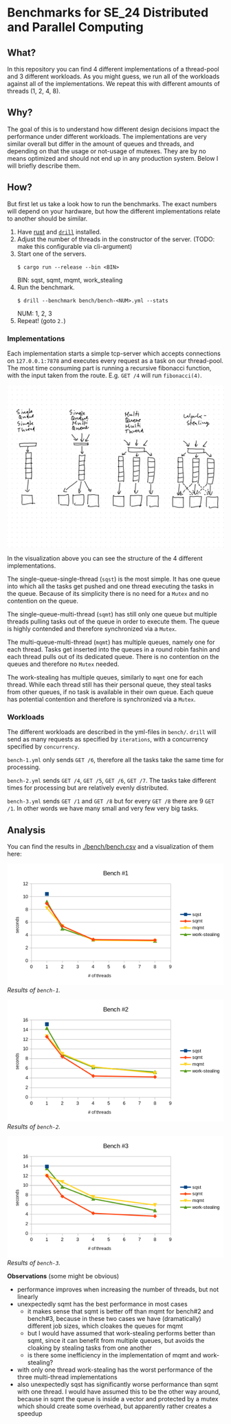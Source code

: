 # Benchmarks for SE_24 Distributed and Parallel Computing

## What?

In this repository you can find 4 different implementations of a thread-pool and 3 different workloads. As you might guess, we run all of the workloads against all of the implementations. We repeat this with different amounts of threads (1, 2, 4, 8).

## Why?

The goal of this is to understand how different design decisions impact the performance under different workloads. The implementations are very similar overall but differ in the amount of queues and threads, and depending on that the usage or not-usage of mutexes. They are by no means optimized and should not end up in any production system. Below I will briefly describe them.

## How?

But first let us take a look how to run the benchmarks. The exact numbers will depend on your hardware, but how the different implementations relate to another should be similar.

1. Have [rust](https://www.rust-lang.org/tools/install) and [`drill`](https://github.com/fcsonline/drill#install) installed.
2. Adjust the number of threads in the constructor of the server. (TODO: make this configurable via cli-argument)
3. Start one of the servers.
    ```console
    $ cargo run --release --bin <BIN>
    ```
    BIN: sqst, sqmt, mqmt, work_stealing
4. Run the benchmark.
    ```console
    $ drill --benchmark bench/bench-<NUM>.yml --stats
    ```
    NUM: 1, 2, 3
5. Repeat! (goto `2.`)

### Implementations

Each implementation starts a simple tcp-server which accepts connections on `127.0.0.1:7878` and executes every request as a task on our thread-pool. The most time consuming part is running a recursive fibonacci function, with the input taken from the route. E.g. `GET /4` will run `fibonacci(4)`.

![visualization of the 4 different implementations](./implementations.png)

In the visualization above you can see the structure of the 4 different implementations.

The single-queue-single-thread (`sqst`) is the most simple. It has one queue into which all the tasks get pushed and one thread executing the tasks in the queue. Because of its simplicity there is no need for a `Mutex` and no contention on the queue.

The single-queue-multi-thread (`sqmt`) has still only one queue but multiple threads pulling tasks out of the queue in order to execute them. The queue is highly contended and therefore synchronized via a `Mutex`.

The multi-queue-multi-thread (`mqmt`) has multiple queues, namely one for each thread. Tasks get inserted into the queues in a round robin fashin and each thread pulls out of its dedicated queue. There is no contention on the queues and therefore no `Mutex` needed.

The work-stealing has multiple queues, similarly to `mqmt` one for each thread. While each thread still has their personal queue, they steal tasks from other queues, if no task is available in their own queue. Each queue has potential contention and therefore is synchronized via a `Mutex`.

### Workloads

The different workloads are described in the yml-files in `bench/`. `drill` will send as many requests as specified by `iterations`, with a concurrency specified by `concurrency`.

`bench-1.yml` only sends `GET /6`, therefore all the tasks take the same time for processing.

`bench-2.yml` sends `GET /4`, `GET /5`, `GET /6`, `GET /7`. The tasks take different times for processing but are relatively evenly distributed.

`bench-3.yml` sends `GET /1` and `GET /8` but for every `GET /8` there are 9 `GET /1`. In other words we have many small and very few very big tasks.

## Analysis

You can find the results in [./bench/bench.csv](./bench/bench.csv) and a visualization of them here:

![visualization of results of bench-1](./bench/bench-1.png)
*Results of `bench-1`.*

![visualization of results of bench-2](./bench/bench-2.png)
*Results of `bench-2`.*

![visualization of results of bench-3](./bench/bench-3.png)
*Results of `bench-3`.*

**Observations** (some might be obvious)
- performance improves when increasing the number of threads, but not linearly
- unexpectedly sqmt has the best performance in most cases
  - it makes sense that sqmt is better off than mqmt for bench#2 and bench#3, because in these two cases we have (dramatically) different job sizes, which cloakes the queues for mqmt
  - but I would have assumed that work-stealing performs better than sqmt, since it can benefit from multiple queues, but avoids the cloaking by stealing tasks from one another
  - is there some inefficiency in the implementation of mqmt and work-stealing?
- with only one thread work-stealing has the worst performance of the three multi-thread implementations
- also unexpectedly sqst has significantly worse performance than sqmt with one thread. I would have assumed this to be the other way around, because in sqmt the queue is inside a vector and protected by a mutex which should create some overhead, but apparently rather creates a speedup
